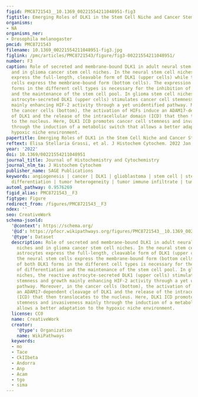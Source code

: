```yaml
---
figid: PMC8721543__10.1369_00221554211048951-fig3
figtitle: Emerging Roles of DLK1 in the Stem Cell Niche and Cancer Stemness
organisms:
- NA
organisms_ner:
- Drosophila melanogaster
pmcid: PMC8721543
filename: 10.1369_00221554211048951-fig3.jpg
figlink: /pmc/articles/PMC8721543/figure/fig3-00221554211048951/
number: F3
caption: Role of secreted and membrane-bound DLK1 in adult neural stem cell niches
  and in glioma cancer stem cell niches. In the neural stem cell niches, astrocytes
  express the full-length, cleavable form of DLK1 (upper cells) while the neural stem
  cells express the membrane-bound form (bottom cells). The expression of both DLK1
  forms in the different cell types is necessary for the inhibition of differentiation
  and the maintenance of the stem cell pool. In glioma stem cell niches, the reactive
  astrocyte-secreted DLK1 (upper cells) stimulates cancer cell stemness and growth
  mainly enhancing HIF-2 activity through a yet unidentified pathway. Moreover, in
  the cancer cells (bottom), the activation of HIFs induce an ADAM17-dependent cleavage
  of DLK1 and the release of the intracellular domain (ICD) that then translocates
  to the nucleus. Here, DLK1 ICD promotes cancer cell stemness and invasiveness mainly
  through the induction of a metabolic switch that allows a better adaptation to the
  hypoxic niche environment.
papertitle: Emerging Roles of DLK1 in the Stem Cell Niche and Cancer Stemness.
reftext: Elisa Stellaria Grassi, et al. J Histochem Cytochem. 2022 Jan;70(1):17-28.
year: '2022'
doi: 10.1369/00221554211048951
journal_title: Journal of Histochemistry and Cytochemistry
journal_nlm_ta: J Histochem Cytochem
publisher_name: SAGE Publications
keywords: angiogenesis | cancer | DLK1 | glioblastoma | stem cell | stemness | tissue
  differentiation | tumor heterogeneity | tumor immune infiltrate | tumor microenvironment
automl_pathway: 0.9576269
figid_alias: PMC8721543__F3
figtype: Figure
redirect_from: /figures/PMC8721543__F3
ndex: ''
seo: CreativeWork
schema-jsonld:
  '@context': https://schema.org/
  '@id': https://pfocr.wikipathways.org/figures/PMC8721543__10.1369_00221554211048951-fig3.html
  '@type': Dataset
  description: Role of secreted and membrane-bound DLK1 in adult neural stem cell
    niches and in glioma cancer stem cell niches. In the neural stem cell niches,
    astrocytes express the full-length, cleavable form of DLK1 (upper cells) while
    the neural stem cells express the membrane-bound form (bottom cells). The expression
    of both DLK1 forms in the different cell types is necessary for the inhibition
    of differentiation and the maintenance of the stem cell pool. In glioma stem cell
    niches, the reactive astrocyte-secreted DLK1 (upper cells) stimulates cancer cell
    stemness and growth mainly enhancing HIF-2 activity through a yet unidentified
    pathway. Moreover, in the cancer cells (bottom), the activation of HIFs induce
    an ADAM17-dependent cleavage of DLK1 and the release of the intracellular domain
    (ICD) that then translocates to the nucleus. Here, DLK1 ICD promotes cancer cell
    stemness and invasiveness mainly through the induction of a metabolic switch that
    allows a better adaptation to the hypoxic niche environment.
  license: CC0
  name: CreativeWork
  creator:
    '@type': Organization
    name: WikiPathways
  keywords:
  - mo
  - Tace
  - CkIIbeta
  - Andorra
  - Anp
  - Acam
  - tgo
  - sima
---
```

